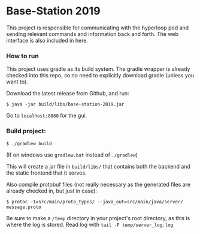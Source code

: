 # Base-Station 2019

This project is responsible for communicating with the hyperloop pod and sending relevant commands and information back and forth. The web interface is also included in here.

### How to run
This project uses gradle as its build system. The gradle wrapper is already checked into this repo, so no need to explicitly download gradle (unless you want to).

Download the latest release from Github, and run:
```
$ java -jar build/libs/base-station-2019.jar
```

Go to `localhost:8080` for the gui.

### Build project:
```
$ ./gradlew build
```
(If on windows use `gradlew.bat` instead of `./gradlew`)

This will create a jar file in `build/libs/` that contains both the backend and the static frontend that it serves.

Also compile protobuf files (not really necessary as the generated files are already checked in, but just in case):
```
$ protoc -I=src/main/proto_types/ --java_out=src/main/java/server/ message.proto
```

Be sure to make a `/temp` directory in your project's root directory, as this is where the log is stored. Read log with `tail -F temp/server_log.log`
